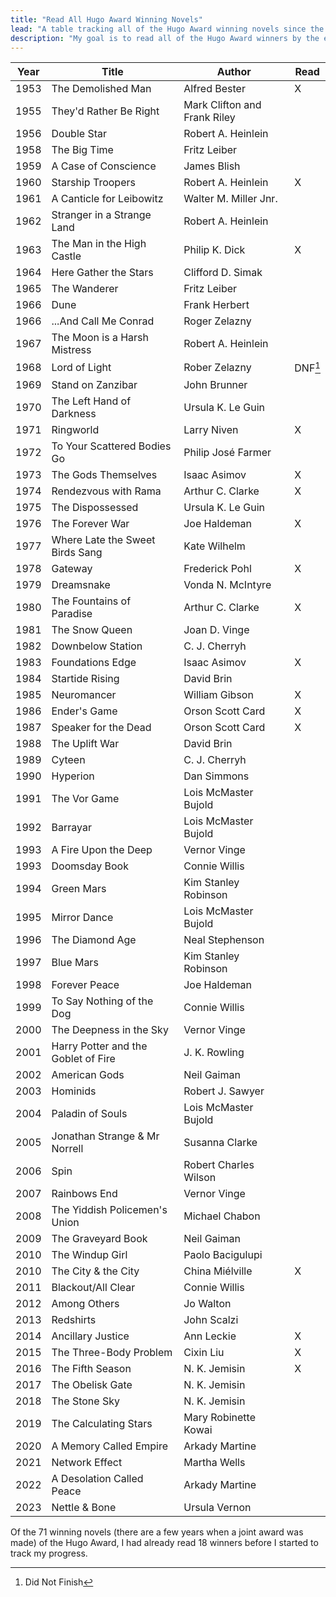 ```yaml
---
title: "Read All Hugo Award Winning Novels"
lead: "A table tracking all of the Hugo Award winning novels since the prize's inception and whether I have read the book. My goal is to read all of the Hugo Award winning novels by the end of 2033."
description: "My goal is to read all of the Hugo Award winners by the end of 2033. This page will track my progress towards that goal."
---
```


<!--more-->

| Year | Title | Author | Read |
|------|-------|--------|------|
| 1953 | The Demolished Man | Alfred Bester  | X |
| 1955 | They'd Rather Be Right | Mark Clifton and Frank Riley |   |
| 1956 | Double Star | Robert A. Heinlein |   |
| 1958 | The Big Time | Fritz Leiber |   |
| 1959 | A Case of Conscience  | James Blish  |  |
| 1960 | Starship Troopers  | Robert A. Heinlein  | X |
| 1961 | A Canticle for Leibowitz | Walter M. Miller Jnr. |  |
| 1962 | Stranger in a Strange Land | Robert A. Heinlein |  |
| 1963 | The Man in the High Castle | Philip K. Dick | X |
| 1964 | Here Gather the Stars | Clifford D. Simak |  |
| 1965 | The Wanderer | Fritz Leiber |  |
| 1966 | Dune | Frank Herbert |  |
| 1966 | ...And Call Me Conrad | Roger Zelazny |  |
| 1967 | The Moon is a Harsh Mistress | Robert A. Heinlein |  |
| 1968 | Lord of Light | Rober Zelazny | DNF[^1] |
| 1969 | Stand on Zanzibar | John Brunner |  |
| 1970 | The Left Hand of Darkness | Ursula K. Le Guin |  |
| 1971 | Ringworld | Larry Niven | X |
| 1972 | To Your Scattered Bodies Go | Philip José Farmer  |  |
| 1973 | The Gods Themselves | Isaac Asimov | X |
| 1974 | Rendezvous with Rama | Arthur C. Clarke | X |
| 1975 | The Dispossessed | Ursula K. Le Guin |  |
| 1976 | The Forever War | Joe Haldeman | X |
| 1977 | Where Late the Sweet Birds Sang | Kate Wilhelm |  |
| 1978 | Gateway | Frederick Pohl | X |
| 1979 | Dreamsnake | Vonda N. McIntyre |  |
| 1980 | The Fountains of Paradise | Arthur C. Clarke | X |
| 1981 | The Snow Queen | Joan D. Vinge |  |
| 1982 | Downbelow Station | C. J. Cherryh |  |
| 1983 | Foundations Edge | Isaac Asimov | X |
| 1984 | Startide Rising | David Brin |  |
| 1985 | Neuromancer | William Gibson | X |
| 1986 | Ender's Game | Orson Scott Card | X |
| 1987 | Speaker for the Dead | Orson Scott Card | X |
| 1988 | The Uplift War | David Brin |  |
| 1989 | Cyteen | C. J. Cherryh |  |
| 1990 | Hyperion | Dan Simmons |  |
| 1991 | The Vor Game | Lois McMaster Bujold |  |
| 1992 | Barrayar | Lois McMaster Bujold |  |
| 1993 | A Fire Upon the Deep | Vernor Vinge |  |
| 1993 | Doomsday Book | Connie Willis |  |
| 1994 | Green Mars | Kim Stanley Robinson |  |
| 1995 | Mirror Dance | Lois McMaster Bujold |  |
| 1996 | The Diamond Age | Neal Stephenson |  |
| 1997 | Blue Mars | Kim Stanley Robinson |  |
| 1998 | Forever Peace | Joe Haldeman |  |
| 1999 | To Say Nothing of the Dog | Connie Willis |  |
| 2000 | The Deepness in the Sky | Vernor Vinge |  |
| 2001 | Harry Potter and the Goblet of Fire | J. K. Rowling |  |
| 2002 | American Gods | Neil Gaiman |  |
| 2003 | Hominids | Robert J. Sawyer |  |
| 2004 | Paladin of Souls | Lois McMaster Bujold |  |
| 2005 | Jonathan Strange &amp; Mr Norrell | Susanna Clarke |  |
| 2006 | Spin | Robert Charles Wilson |  |
| 2007 | Rainbows End | Vernor Vinge |  |
| 2008 | The Yiddish Policemen's Union | Michael Chabon |  |
| 2009 | The Graveyard Book | Neil Gaiman |  |
| 2010 | The Windup Girl | Paolo Bacigulupi |  |
| 2010 | The City &amp; the City | China Miélville | X |
| 2011 | Blackout/All Clear | Connie Willis |  |
| 2012 | Among Others | Jo Walton |  |
| 2013 | Redshirts | John Scalzi |  |
| 2014 | Ancillary Justice | Ann Leckie | X |
| 2015 | The Three-Body Problem | Cixin Liu | X |
| 2016 | The Fifth Season | N. K. Jemisin | X |
| 2017 | The Obelisk Gate | N. K. Jemisin |  |
| 2018 | The Stone Sky | N. K. Jemisin |  |
| 2019 | The Calculating Stars | Mary Robinette Kowai |  |
| 2020 | A Memory Called Empire | Arkady Martine |  |
| 2021 | Network Effect | Martha Wells |  |
| 2022 | A Desolation Called Peace | Arkady Martine |  |
| 2023 | Nettle &amp; Bone | Ursula Vernon |  |

[^1]: Did Not Finish

Of the 71 winning novels (there are a few years when a joint award was made) of the Hugo Award, I had already read 18 winners before I started to track my progress.

